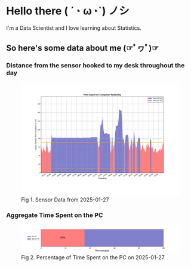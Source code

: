 
# Hello there ( ´◔ ω◔`) ノシ

I'm a Data Scientist and I love learning about Statistics.

## So here's some data about me (☞ﾟヮﾟ)☞


### Distance from the sensor hooked to my desk throughout the day
<figure>
  <picture>
    <source media="(prefers-color-scheme: dark)" srcset="Pi/readme/graphs/lineplot/dark-plot-2025-01-27.png">
    <source media="(prefers-color-scheme: light)" srcset="Pi/readme/graphs/lineplot/light-plot-2025-01-27.png">
    <img alt="Shows a black logo in light color mode and a white one in dark color mode." src="Pi/readme/graphs/lineplot/light-plot-2025-01-27.png">
  </picture>
  <figcaption>Fig 1. Sensor Data from 2025-01-27</figcaption>
</figure>



### Aggregate Time Spent on the PC
<figure>
  <picture>
    <source media="(prefers-color-scheme: dark)" srcset="Pi/readme/graphs/barplot/dark-plot-2025-01-27.png">
    <source media="(prefers-color-scheme: light)" srcset="Pi/readme/graphs/barplot/light-plot-2025-01-27.png">
    <img alt="Shows a black logo in light color mode and a white one in dark color mode." src="Pi/readme/graphs/barplot/light-plot-2025-01-27.png">
  </picture>
  <figcaption>Fig 2. Percentage of Time Spent on the PC on 2025-01-27</figcaption>
</figure>
